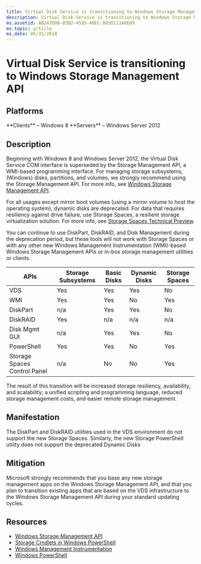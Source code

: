 ```yaml
---
title: Virtual Disk Service is transitioning to Windows Storage Management API
description: Virtual Disk Service is transitioning to Windows Storage Management API
ms.assetid: AB2A7D08-03B2-4595-A8EC-805D111A0E89
ms.topic: article
ms.date: 05/31/2018
---
```


# Virtual Disk Service is transitioning to Windows Storage Management API

## Platforms

<dl> **Clients** – Windows 8  
**Servers** – Windows Server 2012  
</dl>

## Description

Beginning with Windows 8 and Windows Server 2012, the Virtual Disk Service COM interface is superseded by the Storage Management API, a WMI-based programming interface. For managing storage subsystems, (Windows) disks, partitions, and volumes, we strongly recommend using the Storage Management API. For more info, see [Windows Storage Management API](https://docs.microsoft.com/previous-versions/windows/desktop/stormgmt/windows-storage-management-api-portal).

For all usages except mirror boot volumes (using a mirror volume to host the operating system), dynamic disks are deprecated. For data that requires resiliency against drive failure, use Storage Spaces, a resilient storage virtualization solution. For more info, see [Storage Spaces Technical Preview](https://technet.microsoft.com/library/hh831739.aspx).

You can continue to use DiskPart, DiskRAID, and Disk Management during the deprecation period, but these tools will not work with Storage Spaces or with any other new Windows Management Instrumentation (WMI)-based Windows Storage Management APIs or in-box storage management utilities or clients.


| APIs | Storage Subsystems | Basic Disks | Dynamic Disks | Storage Spaces |
| --- | --- | --- | --- | --- |
| VDS | Yes | Yes | Yes | No |
| WMI | Yes | Yes | No | Yes |
| DiskPart | n/a | Yes | Yes | No |
| DiskRAID |  Yes | n/a | n/a | n/a |
| Disk Mgmt GUI | n/a | Yes | Yes | No |
| PowerShell | Yes | Yes | No | Yes |
| Storage Spaces Control Panel | n/a | No | No | Yes |


The result of this transition will be increased storage resiliency, availability, and scalability; a unified scripting and programming language, reduced storage management costs, and easier remote storage management.

## Manifestation

The DiskPart and DiskRAID utilities used in the VDS environment do not support the new Storage Spaces. Similarly, the new Storage PowerShell utility does not support the deprecated Dynamic Disks

## Mitigation

Microsoft strongly recommends that you base any new storage management apps on the Windows Storage Management API, and that you plan to transition existing apps that are based on the VDS infrastructure to the Windows Storage Management API during your standard updating cycles.

## Resources

-   [Windows Storage Management API](https://msdn.microsoft.com/library/hh830613(v=vs.85).aspx)
-   [Storage Cmdlets in Windows PowerShell](https://technet.microsoft.com/library/hh848705.aspx)
-   [Windows Management Instrumentation](https://msdn.microsoft.com/library/aa394582(v=VS.85).aspx)
-   [Windows PowerShell](https://msdn.microsoft.com/library/dd835506(v=VS.85).aspx)

 

 




